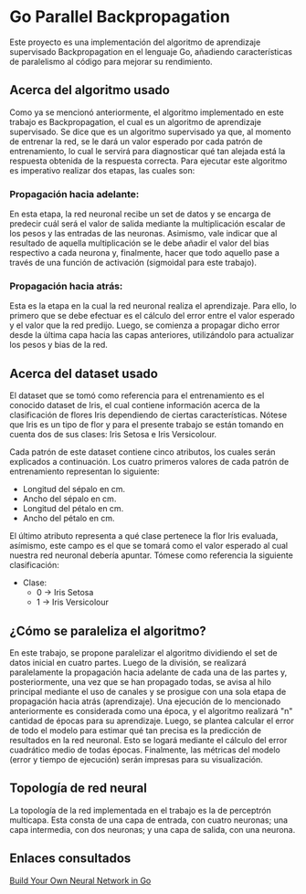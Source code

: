 # Go Parallel Backpropagation
Este proyecto es una implementación del algoritmo de aprendizaje supervisado Backpropagation en el lenguaje Go, añadiendo características de paralelismo al código para mejorar su rendimiento.

## Acerca del algoritmo usado
Como ya se mencionó anteriormente, el algoritmo implementado en este trabajo es Backpropagation, el cual es un algoritmo de aprendizaje supervisado. Se dice que es un algoritmo supervisado ya que, al momento de entrenar la red, se le dará un valor esperado por cada patrón de entrenamiento, lo cual le servirá para diagnosticar qué tan alejada está la respuesta obtenida de la respuesta correcta. 
Para ejecutar este algoritmo es imperativo realizar dos etapas, las cuales son:

### Propagación hacia adelante: 
En esta etapa, la red neuronal recibe un set de datos y se encarga de predecir cuál será el valor de salida mediante la multiplicación escalar de los pesos y las entradas de las neuronas. Asimismo, vale indicar que al resultado de aquella multiplicación se le debe añadir el valor del bias respectivo a cada neurona y, finalmente, hacer que todo aquello pase a través de una función de activación (sigmoidal para este trabajo).

### Propagación hacia atrás: 
Esta es la etapa en la cual la red neuronal realiza el aprendizaje. Para ello, lo primero que se debe efectuar es el cálculo del error entre el valor esperado y el valor que la red predijo. Luego, se comienza a propagar dicho error desde la última capa hacia las capas anteriores, utilizándolo para actualizar los pesos y bias de la red.

## Acerca del dataset usado
El dataset que se tomó como referencia para el entrenamiento es el conocido dataset de Iris, el cual contiene información acerca de la clasificación de flores Iris dependiendo de ciertas características. Nótese que Iris es un tipo de flor y para el presente trabajo se están tomando en cuenta dos de sus clases: Iris Setosa e Iris Versicolour.
		
Cada patrón de este dataset contiene cinco atributos, los cuales serán explicados a continuación.
Los cuatro primeros valores de cada patrón de entrenamiento representan lo siguiente:
* Longitud del sépalo en cm.
* Ancho del sépalo en cm.
* Longitud del pétalo en cm.
* Ancho del pétalo en cm.

El último atributo representa a qué clase pertenece la flor Iris evaluada, asímismo, este campo es el que se tomará como el valor esperado al cual nuestra red neuronal debería apuntar. Tómese como referencia la siguiente clasificación:
* Clase:
  - 0 -> Iris Setosa
  - 1 -> Iris Versicolour

## ¿Cómo se paraleliza el algoritmo?
En este trabajo, se propone paralelizar el algoritmo dividiendo el set de datos inicial en cuatro partes. Luego de la división, se realizará paralelamente la propagación hacia adelante de cada una de las partes y, posteriormente, una vez que se han propagado todas, se avisa al hilo principal mediante el uso de canales y se prosigue con una sola etapa de propagación hacia atrás (aprendizaje). Una ejecución de lo mencionado anteriormente es considerada como una época, y el algoritmo realizará "n" cantidad de épocas para su aprendizaje. Luego, se plantea calcular el error de todo el modelo para estimar qué tan precisa es la predicción de resultados en la red neuronal. Esto se logará mediante el cálculo del error cuadrático medio de todas épocas. Finalmente, las métricas del modelo (error y tiempo de ejecución) serán impresas para su visualización.

## Topología de red neural
La topología de la red implementada en el trabajo es la de perceptrón multicapa. Esta consta de una capa de entrada, con cuatro neuronas; una capa intermedia, con dos neuronas; y una capa de salida, con una neurona.

## Enlaces consultados
[Build Your Own Neural Network in Go](https://towardsdatascience.com/neural-network-from-scratch-in-go-language-b98e2abcced3)
